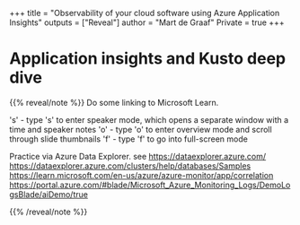 +++
title = "Observability of your cloud software using Azure Application Insights"
outputs = ["Reveal"]
author = "Mart de Graaf"
Private = true
+++

# Application insights and Kusto deep dive

{{% reveal/note %}}
Do some linking to Microsoft Learn.

's' - type 's' to enter speaker mode, which opens a separate window with a time and speaker notes
'o' - type 'o' to enter overview mode and scroll through slide thumbnails
'f' - type 'f' to go into full-screen mode

Practice via Azure Data Explorer. see https://dataexplorer.azure.com/
https://dataexplorer.azure.com/clusters/help/databases/Samples
https://learn.microsoft.com/en-us/azure/azure-monitor/app/correlation
https://portal.azure.com/#blade/Microsoft_Azure_Monitoring_Logs/DemoLogsBlade/aiDemo/true

{{% /reveal/note %}}

<!-- ---
Notes


# Azure Async SignalR flow

---

# Async Azure durable function fan out -->
